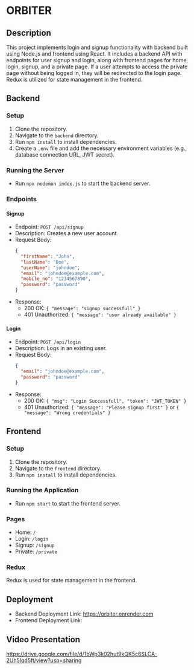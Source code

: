 # ORBITER

## Description
This project implements login and signup functionality with backend built using Node.js and frontend using React. It includes a backend API with endpoints for user signup and login, along with frontend pages for home, login, signup, and a private page. If a user attempts to access the private page without being logged in, they will be redirected to the login page. Redux is utilized for state management in the frontend.

## Backend

### Setup
1. Clone the repository.
2. Navigate to the `backend` directory.
3. Run `npm install` to install dependencies.
4. Create a `.env` file and add the necessary environment variables (e.g., database connection URL, JWT secret).

### Running the Server
- Run `npx nodemon index.js` to start the backend server.

### Endpoints

#### Signup
- Endpoint: `POST /api/signup`
- Description: Creates a new user account.
- Request Body:
  ```json
  {
    "firstName": "John",
    "lastName": "Doe",
    "userName": "johndoe",
    "email": "johndoe@example.com",
    "mobile_no": "1234567890",
    "password": "password"
  }
  ```
- Response:
  - 200 OK: `{ "message": "signup successfull" }`
  - 401 Unauthorized: `{ "message": "user already available" }`

#### Login
- Endpoint: `POST /api/login`
- Description: Logs in an existing user.
- Request Body:
  ```json
  {
    "email": "johndoe@example.com",
    "password": "password"
  }
  ```
- Response:
  - 200 OK: `{ "msg": "Login Successfull", "token": "JWT_TOKEN" }`
  - 401 Unauthorized: `{ "message": "Please signup first" }` or `{ "message": "Wrong credentials" }`

## Frontend

### Setup
1. Clone the repository.
2. Navigate to the `frontend` directory.
3. Run `npm install` to install dependencies.

### Running the Application
- Run `npm start` to start the frontend server.

### Pages
- Home: `/`
- Login: `/login`
- Signup: `/signup`
- Private: `/private`

### Redux
Redux is used for state management in the frontend.

## Deployment
- Backend Deployment Link: https://orbiter.onrender.com
- Frontend Deployment Link: 

## Video Presentation
https://drive.google.com/file/d/1bWp3k02hut9kQK5c6SLCA-2Uh5Iqd5ft/view?usp=sharing

